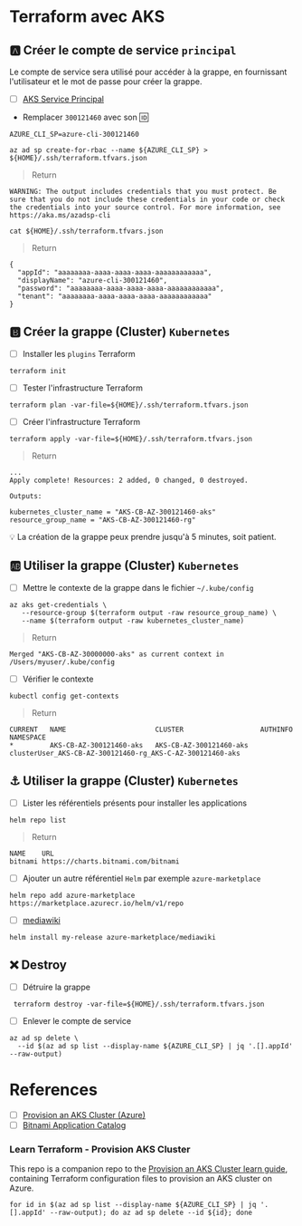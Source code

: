 # Terraform avec AKS

## :a: Créer le compte de service `principal`

Le compte de service sera utilisé pour accéder à la grappe, en fournissant l'utilisateur et le mot de passe pour créer la grappe. 

- [ ] [AKS Service Principal](https://docs.microsoft.com/en-us/azure/aks/kubernetes-service-principal?tabs=azure-cli)

* Remplacer `300121460` avec son :id:

```
AZURE_CLI_SP=azure-cli-300121460
```

```
az ad sp create-for-rbac --name ${AZURE_CLI_SP} > ${HOME}/.ssh/terraform.tfvars.json
```
> Return
```
WARNING: The output includes credentials that you must protect. Be sure that you do not include these credentials in your code or check the credentials into your source control. For more information, see https://aka.ms/azadsp-cli
```

```
cat ${HOME}/.ssh/terraform.tfvars.json
```
> Return
```
{
  "appId": "aaaaaaaa-aaaa-aaaa-aaaa-aaaaaaaaaaaa",
  "displayName": "azure-cli-300121460",
  "password": "aaaaaaaa-aaaa-aaaa-aaaa-aaaaaaaaaaaa",
  "tenant": "aaaaaaaa-aaaa-aaaa-aaaa-aaaaaaaaaaaa"
}
```

## :b: Créer la grappe (Cluster) `Kubernetes`

- [ ] Installer les `plugins` Terraform

```
terraform init
```

- [ ] Tester l'infrastructure Terraform

```
terraform plan -var-file=${HOME}/.ssh/terraform.tfvars.json
```

- [ ] Créer l'infrastructure Terraform

```
terraform apply -var-file=${HOME}/.ssh/terraform.tfvars.json
```
> Return
```
...
Apply complete! Resources: 2 added, 0 changed, 0 destroyed.

Outputs:

kubernetes_cluster_name = "AKS-CB-AZ-300121460-aks"
resource_group_name = "AKS-CB-AZ-300121460-rg"
```

:bulb: La création de la grappe peux prendre jusqu'à 5 minutes, soit patient.

## :ab: Utiliser la grappe (Cluster) `Kubernetes`

- [ ] Mettre le contexte de la grappe dans le fichier `~/.kube/config` 

```
az aks get-credentials \
   --resource-group $(terraform output -raw resource_group_name) \
   --name $(terraform output -raw kubernetes_cluster_name)
```
> Return
```
Merged "AKS-CB-AZ-30000000-aks" as current context in /Users/myuser/.kube/config
```

- [ ] Vérifier le contexte

```
kubectl config get-contexts
```
> Return
```
CURRENT   NAME                      CLUSTER                   AUTHINFO                                                    NAMESPACE
*         AKS-CB-AZ-300121460-aks   AKS-CB-AZ-300121460-aks   clusterUser_AKS-CB-AZ-300121460-rg_AKS-C-AZ-300121460-aks
```

## :anchor: Utiliser la grappe (Cluster) `Kubernetes`

- [ ] Lister les référentiels présents pour installer les applications

```
helm repo list
```
> Return
```
NAME    URL
bitnami https://charts.bitnami.com/bitnami
```

- [ ] Ajouter un autre référentiel `Helm` par exemple `azure-marketplace`

```
helm repo add azure-marketplace https://marketplace.azurecr.io/helm/v1/repo
```

- [ ] [mediawiki](https://bitnami.com/stack/mediawiki)

```
helm install my-release azure-marketplace/mediawiki
```

## :x: Destroy

- [ ] Détruire la grappe

```
 terraform destroy -var-file=${HOME}/.ssh/terraform.tfvars.json
```

- [ ] Enlever le compte de service 

```
az ad sp delete \
  --id $(az ad sp list --display-name ${AZURE_CLI_SP} | jq '.[].appId' --raw-output)
```

# References

- [ ] [Provision an AKS Cluster (Azure)](https://learn.hashicorp.com/tutorials/terraform/aks)
- [ ] [Bitnami Application Catalog](https://bitnami.com/stacks)

### Learn Terraform - Provision AKS Cluster

This repo is a companion repo to the [Provision an AKS Cluster learn guide](https://learn.hashicorp.com/terraform/kubernetes/provision-aks-cluster), containing Terraform configuration files to provision an AKS cluster on Azure.

```
for id in $(az ad sp list --display-name ${AZURE_CLI_SP} | jq '.[].appId' --raw-output); do az ad sp delete --id ${id}; done
```
